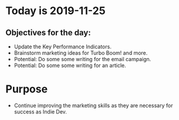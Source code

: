 # Today is 2019-11-25

## Objectives for the day:

- Update the Key Performance Indicators.
- Brainstorm marketing ideas for Turbo Boom! and more.
- Potential: Do some some writing for the email campaign.
- Potential: Do some some writing for an article.

# Purpose

- Continue improving the marketing skills as they are necessary for success as Indie Dev.
